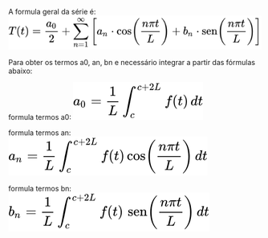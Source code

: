 A formula geral da série é:   ![Alt text](https://github.com/paulo-sergio45/DEV-WEB-I/blob/master/atv-6-Fourier/formulagera.svg?raw=true "")


Para obter os termos a0, an, bn e necessário integrar a partir das fórmulas abaixo:

formula termos a0:     ![Alt text](https://github.com/paulo-sergio45/DEV-WEB-I/blob/master/atv-6-Fourier/formulaa0.svg?raw=true "")

formula termos an:      ![Alt text](https://github.com/paulo-sergio45/DEV-WEB-I/blob/master/atv-6-Fourier/formulaan.svg?raw=true "")

formula termos bn:     ![Alt text](https://github.com/paulo-sergio45/DEV-WEB-I/blob/master/atv-6-Fourier/formulabn.svg?raw=true "")
